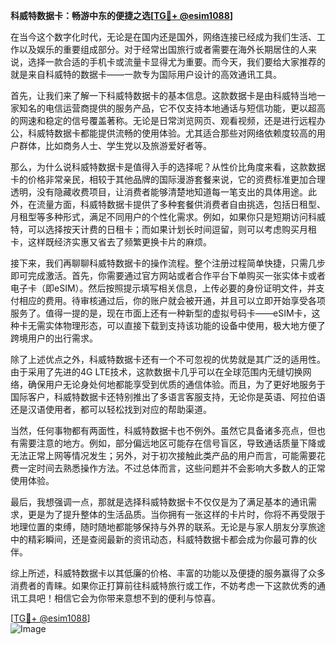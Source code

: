 **科威特数据卡：畅游中东的便捷之选[[TG💪+ @esim1088](https://t.me/s/esim1088)]**

在当今这个数字化时代，无论是在国内还是国外，网络连接已经成为我们生活、工作以及娱乐的重要组成部分。对于经常出国旅行或者需要在海外长期居住的人来说，选择一款合适的手机卡或流量卡显得尤为重要。而今天，我们要给大家推荐的就是来自科威特的数据卡——一款专为国际用户设计的高效通讯工具。

首先，让我们来了解一下科威特数据卡的基本信息。这款数据卡是由科威特当地一家知名的电信运营商提供的服务产品，它不仅支持本地通话与短信功能，更以超高的网速和稳定的信号覆盖著称。无论是日常浏览网页、观看视频，还是进行远程办公，科威特数据卡都能提供流畅的使用体验。尤其适合那些对网络依赖度较高的用户群体，比如商务人士、学生党以及旅游爱好者等。

那么，为什么说科威特数据卡是值得入手的选择呢？从性价比角度来看，这款数据卡的价格非常亲民，相较于其他品牌的国际漫游套餐来说，它的资费标准更加合理透明，没有隐藏收费项目，让消费者能够清楚地知道每一笔支出的具体用途。此外，在流量方面，科威特数据卡提供了多种套餐供消费者自由挑选，包括日租型、月租型等多种形式，满足不同用户的个性化需求。例如，如果你只是短期访问科威特，可以选择按天计费的日租卡；而如果计划长时间逗留，则可以考虑购买月租卡，这样既经济实惠又省去了频繁更换卡片的麻烦。

接下来，我们再聊聊科威特数据卡的操作流程。整个注册过程简单快捷，只需几步即可完成激活。首先，你需要通过官方网站或者合作平台下单购买一张实体卡或者电子卡（即eSIM）。然后按照提示填写相关信息，上传必要的身份证明文件，并支付相应的费用。待审核通过后，你的账户就会被开通，并且可以立即开始享受各项服务了。值得一提的是，现在市面上还有一种新型的虚拟号码卡——eSIM卡，这种卡无需实体物理形态，可以直接下载到支持该功能的设备中使用，极大地方便了跨境用户的出行需求。

除了上述优点之外，科威特数据卡还有一个不可忽视的优势就是其广泛的适用性。由于采用了先进的4G LTE技术，这款数据卡几乎可以在全球范围内无缝切换网络，确保用户无论身处何地都能享受到优质的通信体验。而且，为了更好地服务于国际客户，科威特数据卡还特别推出了多语言客服支持，无论你是英语、阿拉伯语还是汉语使用者，都可以轻松找到对应的帮助渠道。

当然，任何事物都有两面性，科威特数据卡也不例外。虽然它具备诸多亮点，但也有需要注意的地方。例如，部分偏远地区可能存在信号盲区，导致通话质量下降或无法正常上网等情况发生；另外，对于初次接触此类产品的用户而言，可能需要花费一定时间去熟悉操作方法。不过总体而言，这些问题并不会影响大多数人的正常使用体验。

最后，我想强调一点，那就是选择科威特数据卡不仅仅是为了满足基本的通讯需求，更是为了提升整体的生活品质。当你拥有一张这样的卡片时，你将不再受限于地理位置的束缚，随时随地都能够保持与外界的联系。无论是与家人朋友分享旅途中的精彩瞬间，还是查阅最新的资讯动态，科威特数据卡都会成为你最可靠的伙伴。

综上所述，科威特数据卡以其低廉的价格、丰富的功能以及便捷的服务赢得了众多消费者的青睐。如果你正打算前往科威特旅行或工作，不妨考虑一下这款优秀的通讯工具吧！相信它会为你带来意想不到的便利与惊喜。

[[TG💪+ @esim1088](https://t.me/s/esim1088)]  
![Image](https://i.postimg.cc/4NQfJmqS/Snipaste-2025-05-13-00-14-12.png)